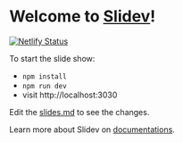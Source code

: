 # Welcome to [Slidev](https://github.com/slidevjs/slidev)!

[![Netlify Status](https://api.netlify.com/api/v1/badges/ae0bcee0-f90f-489f-83d9-a4d269d5574a/deploy-status)](https://app.netlify.com/sites/k-ruby-2-lt-my-first-gem/deploys)

To start the slide show:

- `npm install`
- `npm run dev`
- visit http://localhost:3030

Edit the [slides.md](./slides.md) to see the changes.

Learn more about Slidev on [documentations](https://sli.dev/).
